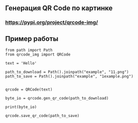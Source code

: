 ## Генерация QR Code по картинке

### https://pypi.org/project/qrcode-img/

 
## Пример работы

```
from path import Path
from qrcode_img import QRCode

text = 'Hello'

path_to_download = Path().joinpath("example", "11.png")
path_to_save = Path().joinpath("example", "1example.png")


qrcode = QRCode(text)

byte_io = qrcode.gen_qr_code(path_to_download)

print(byte_io)

qrcode.save_qr_code(path_to_save)
```

